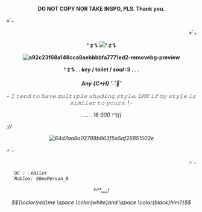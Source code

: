 <p align="center"> <b> DO NOT COPY NOR TAKE INSPO, PLS. Thank you.</a>

⊹ ࣪ ˖ <p align="right">⊹ ࣪ ˖ <p align="center"> ᶻ 𝗓 𐰁 ![](https://komarev.com/ghpvc/?username=gaslightt&color=fcbb61&label=GAY+PEOPLE+COUNT&abbreviated=true&style=plastic)ᶻ 𝗓 𐰁  <p align="center">![a92c23f68a148cca8aebbbbfa7771ed2-removebg-preview](https://github.com/user-attachments/assets/4f786011-dbcd-4bf8-9396-95e208cc777c)

<p align="center"> ᶻ 𝗓 𐰁 . . <b><i>key</i></b> / <b <i>toilet</i> </b> / <b> <i>soul</i> </b>:3   .   .   . 

<p align="center">     <i> Any {C+H} </b> ˚˖𓍢ִ໋🦢˚

<p align="center"> - 𝙸 𝚝𝚎𝚗𝚍 𝚝𝚘 𝚑𝚊𝚟𝚎 𝚖𝚞𝚕𝚝𝚒𝚙𝚕𝚎 𝚜𝚑𝚊𝚍𝚒𝚗𝚐 𝚜𝚝𝚢𝚕𝚎. 𝙻𝙼𝙺 𝚒𝚏 𝚖𝚢 𝚜𝚝𝚢𝚕𝚎 𝚒𝚜 𝚜𝚒𝚖𝚒𝚕𝚊𝚛 𝚝𝚘 𝚢𝚘𝚞𝚛𝚜. ! -

<p align="center"> .                 ...                  . 16 000 :^((( </b> 

;// <p align="center">![64d7aa8a02788b863f5a5af26851502e](https://github.com/user-attachments/assets/bcc6ce88-3e2b-4719-a429-7eb98eef8878)



⊹ ࣪ ˖ <p align="right">⊹ ࣪ ˖

      `DC : .t0ilet 
      `Roblox: S0mePerson_0
<p align="center"> ᶠᶸᶜᵏᵧₒᵤ!

$${\color{red}me \space \color{white}and \space \color{black}him?}$$
